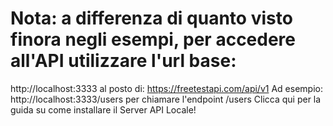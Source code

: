 # Nota: a differenza di quanto visto finora negli esempi, per accedere all'API utilizzare l'url base:


http://localhost:3333
al posto di:
https://freetestapi.com/api/v1
Ad esempio:
http://localhost:3333/users
per chiamare l'endpoint /users
Clicca qui per la guida su come installare il Server API Locale!
<!-- 
📌 Milestone 1
Crea un type alias Person per rappresentare una persona generica.

Il tipo deve includere le seguenti proprietà:

id: numero identificativo, non modificabile
name: nome completo, stringa non modificabile
birth_year: anno di nascita, numero
death_year: anno di morte, numero opzionale
biography: breve biografia, stringa
image: URL dell'immagine, stringa -->

<!-- 📌 Milestone 2
Crea un type alias Actress che oltre a tutte le proprietà di Person, aggiunge le seguenti proprietà:

most_famous_movies: una tuple di 3 stringhe
awards: una stringa
nationality: una stringa tra un insieme definito di valori.
Le nazionalità accettate sono: American, British, Australian, Israeli-American, South African, French, Indian, Israeli, Spanish, South Korean, Chinese. -->

<!-- 📌 Milestone 3
Crea una funzione getActress che, dato un id, effettua una chiamata a:

GET /actresses/:id
La funzione deve restituire l’oggetto Actress, se esiste, oppure null se non trovato.

Utilizza un type guard chiamato isActress per assicurarti che la struttura del dato ricevuto sia corretta. -->


<!-- 📌 Milestone 4
Crea una funzione getAllActresses che chiama:

GET /actresses
La funzione deve restituire un array di oggetti Actress.

Può essere anche un array vuoto. -->


<!-- 📌 Milestone 5
Crea una funzione getActresses che riceve un array di numeri (gli id delle attrici).

Per ogni id nell’array, usa la funzione getActress che hai creato nella Milestone 3 per recuperare l’attrice corrispondente.

L'obiettivo è ottenere una lista di risultati in parallelo, quindi dovrai usare Promise.all.

La funzione deve restituire un array contenente elementi di tipo Actress oppure null (se l’attrice non è stata trovata). -->
